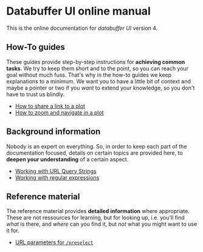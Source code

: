 # Databuffer UI online manual

This is the online documentation for _databuffer UI_ version 4.

## How-To guides

These guides provide step-by-step instructions for **achieving common tasks**. We try to keep them short and to the point, so you can reach your goal without much fuss. That's why in the how-to guides we keep explanations to a minimum. We want you to have a little bit of context and maybe a pointer or two if you _want_ to extend your knowledge, so you don't have to trust us blindly.

- [How to share a link to a plot](./howtos/share_link_to_plot.md)
- [How to zoom and navigate in a plot](./howtos/zoom_navigate_plot.md)

## Background information

Nobody is an expert on everything. So, in order to keep each part of the documentation focused, details on certain topics are provided here, to **deepen your understanding** of a certain aspect.

- [Working with URL Query Strings](./background/query_strings.md)
- [Working with regular expressions](./background/regex.md)

## Reference material

The reference material provides **detailed information** where appropriate. These are not ressources for learning, but for looking up, i.e. you'll find _what_ is there, and _where_ can you find it, but _not_ what you might want to use it for.

- [URL parameters for `/preselect`](./reference/url_params_preselect.md)
